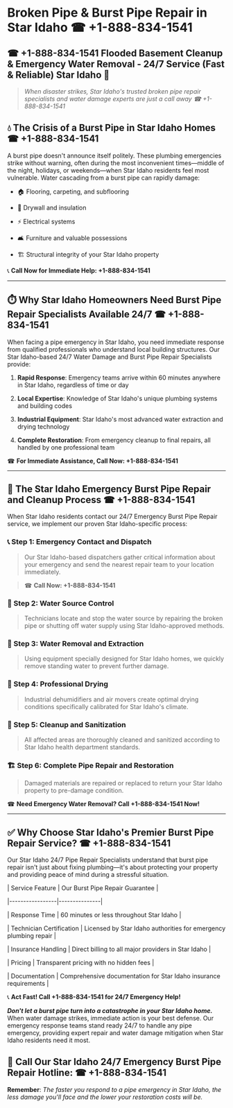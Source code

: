 # Broken Pipe & Burst Pipe Repair in Star Idaho ☎ +1-888-834-1541  
## ☎ +1-888-834-1541 Flooded Basement Cleanup & Emergency Water Removal - 24/7 Service (Fast & Reliable) Star Idaho 🚨  

> *When disaster strikes, Star Idaho's trusted broken pipe repair specialists and water damage experts are just a call away ☎ +1-888-834-1541*  

## 💧 The Crisis of a Burst Pipe in Star Idaho Homes ☎ +1-888-834-1541  

A burst pipe doesn't announce itself politely. These plumbing emergencies strike without warning, often during the most inconvenient times—middle of the night, holidays, or weekends—when Star Idaho residents feel most vulnerable. Water cascading from a burst pipe can rapidly damage:  

* 🏠 Flooring, carpeting, and subflooring  
* 🧱 Drywall and insulation  
* ⚡ Electrical systems  
* 🛋️ Furniture and valuable possessions  
* 🏗️ Structural integrity of your Star Idaho property  

📞 **Call Now for Immediate Help: +1-888-834-1541**  

---  

## ⏱️ Why Star Idaho Homeowners Need Burst Pipe Repair Specialists Available 24/7 ☎ +1-888-834-1541  

When facing a pipe emergency in Star Idaho, you need immediate response from qualified professionals who understand local building structures. Our Star Idaho-based 24/7 Water Damage and Burst Pipe Repair Specialists provide:  

1. **Rapid Response**: Emergency teams arrive within 60 minutes anywhere in Star Idaho, regardless of time or day  
2. **Local Expertise**: Knowledge of Star Idaho's unique plumbing systems and building codes  
3. **Industrial Equipment**: Star Idaho's most advanced water extraction and drying technology  
4. **Complete Restoration**: From emergency cleanup to final repairs, all handled by one professional team  

☎ **For Immediate Assistance, Call Now: +1-888-834-1541**  

---  

## 🔧 The Star Idaho Emergency Burst Pipe Repair and Cleanup Process ☎ +1-888-834-1541  

When Star Idaho residents contact our 24/7 Emergency Burst Pipe Repair service, we implement our proven Star Idaho-specific process:  

### 📞 Step 1: Emergency Contact and Dispatch  
> Our Star Idaho-based dispatchers gather critical information about your emergency and send the nearest repair team to your location immediately.  
> ☎ **Call Now: +1-888-834-1541**  

### 🚿 Step 2: Water Source Control  
> Technicians locate and stop the water source by repairing the broken pipe or shutting off water supply using Star Idaho-approved methods.  

### 🌊 Step 3: Water Removal and Extraction  
> Using equipment specially designed for Star Idaho homes, we quickly remove standing water to prevent further damage.  

### 💨 Step 4: Professional Drying  
> Industrial dehumidifiers and air movers create optimal drying conditions specifically calibrated for Star Idaho's climate.  

### 🧼 Step 5: Cleanup and Sanitization  
> All affected areas are thoroughly cleaned and sanitized according to Star Idaho health department standards.  

### 🏗️ Step 6: Complete Pipe Repair and Restoration  
> Damaged materials are repaired or replaced to return your Star Idaho property to pre-damage condition.  

☎ **Need Emergency Water Removal? Call +1-888-834-1541 Now!**  

---  

## ✅ Why Choose Star Idaho's Premier Burst Pipe Repair Service? ☎ +1-888-834-1541  

Our Star Idaho 24/7 Pipe Repair Specialists understand that burst pipe repair isn't just about fixing plumbing—it's about protecting your property and providing peace of mind during a stressful situation.  

| Service Feature | Our Burst Pipe Repair Guarantee |  
|-----------------|---------------|  
| Response Time | 60 minutes or less throughout Star Idaho |  
| Technician Certification | Licensed by Star Idaho authorities for emergency plumbing repair |  
| Insurance Handling | Direct billing to all major providers in Star Idaho |  
| Pricing | Transparent pricing with no hidden fees |  
| Documentation | Comprehensive documentation for Star Idaho insurance requirements |  

📞 **Act Fast! Call +1-888-834-1541 for 24/7 Emergency Help!**  

***Don't let a burst pipe turn into a catastrophe in your Star Idaho home.*** When water damage strikes, immediate action is your best defense. Our emergency response teams stand ready 24/7 to handle any pipe emergency, providing expert repair and water damage mitigation when Star Idaho residents need it most.  

## 📱 Call Our Star Idaho 24/7 Emergency Burst Pipe Repair Hotline: ☎ +1-888-834-1541  

**Remember**: *The faster you respond to a pipe emergency in Star Idaho, the less damage you'll face and the lower your restoration costs will be.*